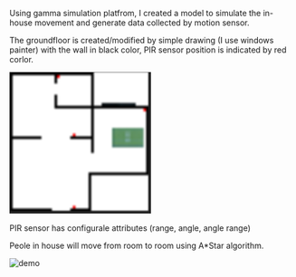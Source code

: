 Using gamma simulation platfrom, I created a model to simulate the in-house movement
and generate data collected by motion sensor.

The groundfloor is created/modified by simple drawing (I use windows painter)
with the wall in black color, PIR sensor position is indicated by red corlor.

![Ground Floor](https://github.com/tamlt2704/smart_home-pir-simulation/blob/master/images/ground-floor-250-250.png)

PIR sensor has configurale attributes (range, angle, angle range)

Peole in house will move from room to room using A*Star algorithm.

![demo](https://github.com/tamlt2704/smart_home-pir-simulation/blob/master/images/GammaDemo.gif)
